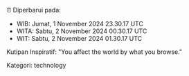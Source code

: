 ⏰ Diperbarui pada:
- WIB: Jumat, 1 November 2024 23.30.17 UTC
- WITA: Sabtu, 2 November 2024 00.30.17 UTC
- WIT: Sabtu, 2 November 2024 01.30.17 UTC

Kutipan Inspiratif:
"You affect the world by what you browse."


Kategori: technology

